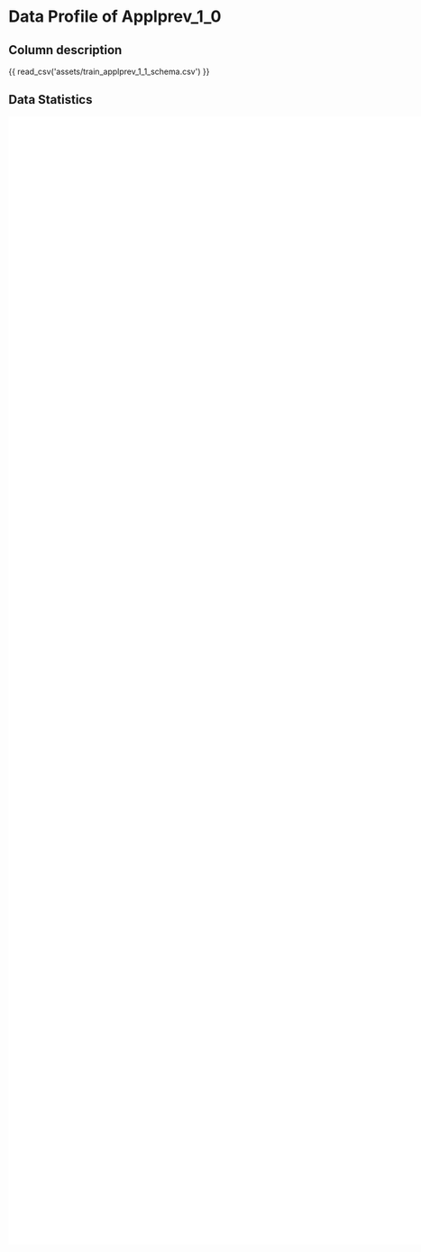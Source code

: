 # Data Profile of Applprev_1_0

## Column description

{{ read_csv('assets/train_applprev_1_1_schema.csv') }}

## Data Statistics

<iframe width=2800, height=2000 frameBorder=0 src="../assets/train_applprev_1_1_report.html"></iframe>

    